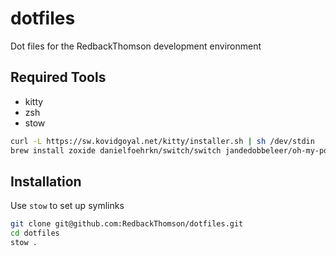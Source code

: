 # dotfiles

Dot files for the RedbackThomson development environment

## Required Tools

- kitty
- zsh
- stow

```bash
curl -L https://sw.kovidgoyal.net/kitty/installer.sh | sh /dev/stdin
brew install zoxide danielfoehrkn/switch/switch jandedobbeleer/oh-my-posh/oh-my-posh zsh-autosuggestions zsh-syntax-highlighting direnv
```

## Installation

Use `stow` to set up symlinks

```bash
git clone git@github.com:RedbackThomson/dotfiles.git
cd dotfiles
stow .
```